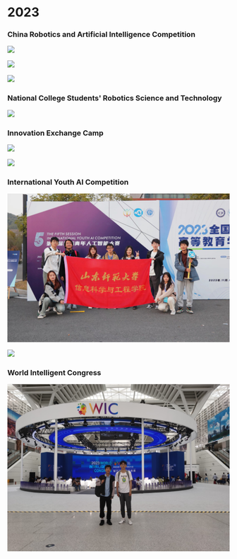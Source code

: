 # 2023

### China Robotics and Artificial Intelligence Competition



![](https://raw.githubusercontent.com/SDNURoboticsAILab/ImageBed/master/photos_cl/20240721202407212308299.JPG)

![](https://raw.githubusercontent.com/SDNURoboticsAILab/ImageBed/master/photos_cl/20240721202407212308298.JPG)

![](https://raw.githubusercontent.com/SDNURoboticsAILab/ImageBed/master/photos_cl/20240721202407212308300.JPG)

### National College Students' Robotics Science and Technology 



![](https://raw.githubusercontent.com/SDNURoboticsAILab/ImageBed/master/photos_cl/20240721202407212320713.JPG)

### Innovation Exchange Camp

![](https://raw.githubusercontent.com/SDNURoboticsAILab/ImageBed/master/photos_cl/20240721202407212320714.JPG)

![](https://raw.githubusercontent.com/SDNURoboticsAILab/ImageBed/master/photos_cl/20240721202407212320713.JPG)

### International Youth AI Competition

![](https://raw.githubusercontent.com/SDNURoboticsAILab/ImageBed/master/photos_cl/20240721202407212330241.jpg)

![](https://raw.githubusercontent.com/SDNURoboticsAILab/ImageBed/master/photos_cl/20240721202407212330244.JPG)

### World Intelligent Congress

![](https://raw.githubusercontent.com/SDNURoboticsAILab/ImageBed/master/photos_cl/20240721202407212304614.jpg)